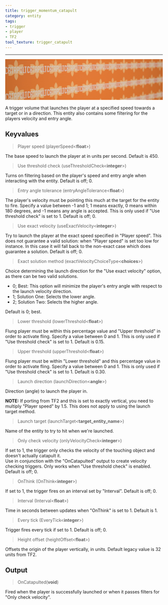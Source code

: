 ```yaml
---
title: trigger_momentum_catapult
category: entity
tags:
- trigger
- player
- TF2
tool_texture: trigger_catapult
---
```

----
![Catapult trigger texture](/assets/images/trigger_momentum_catapult/catapult.jpg)


A trigger volume that launches the player at a specified speed towards a target or in a direction. This entity also contains some filtering for the players velocity and entry angle.

## Keyvalues

> Player speed (playerSpeed&lt;**float**&gt;) 

The base speed to launch the player at in units per second.
Default is 450.

> Use threshold check (useThresholdCheck&lt;**integer**&gt;)

Turns on filtering based on the player's speed and entry angle when interacting with the entity. Default is off; 0.

> Entry angle tolerance (entryAngleTolerance&lt;**float**&gt;)

The player's velocity must be pointing this much at the target for the entity to fire. 
Specify a value between -1 and 1; 1 means exactly, 0 means within 180 degrees, and -1 means any angle is accepted. 
This is only used if "Use threshold check" is set to 1.
Default is off; 0.

> Use exact velocity (useExactVelocity&lt;**integer**&gt;)

Try to launch the player at the exact speed specified in "Player speed".
This does not guarantee a valid solution: when "Player speed" is set too low for instance.
In this case it will fall back to the non-exact case which does guarantee a solution.
Default is off; 0.

> Exact solution method (exactVelocityChoiceType&lt;**choices**&gt;)

Choice determining the launch direction for the "Use exact velocity" option, as there can be two valid solutions.

  - 0; Best: This option will minimize the player's entry angle with respect to the launch velocity direction.
  - 1; Solution One: Selects the lower angle.
  - 2; Solution Two: Selects the higher angle.

Default is 0; best.

> Lower threshold (lowerThreshold&lt;**float**&gt;)

Flung player must be within this percentage value and "Upper threshold" in order to activate fling. 
Specify a value between 0 and 1.
This is only used if "Use threshold check" is set to 1.
Default is 0.15.

> Upper threshold (upperThreshold&lt;**float**&gt;)

Flung player must be within "Lower threshold" and this percentage value in order to activate fling.
Specify a value between 0 and 1.
This is only used if "Use threshold check" is set to 1.
Default is 0.30.

> Launch direction (launchDirection&lt;**angle**&gt;) 

Direction (angle) to launch the player in. 

**NOTE:** If porting from TF2 and this is set to exactly vertical, you need to multiply "Player speed" by 1.5.
This does not apply to using the launch target method.

> Launch target (launchTarget&lt;**target_entity_name**&gt;) 

Name of the entity to try to hit when we're launched.

> Only check velocity (onlyVelocityCheck&lt;**integer**&gt;) 

If set to 1, the trigger only checks the velocity of the touching object and doesn't actually catapult it.  
Use in conjunction with the "OnCatapulted" output to create velocity checking triggers. 
Only works when "Use threshold check" is enabled.
Default is off; 0.

> OnThink (OnThink&lt;**integer**&gt;) 

If set to 1, the trigger fires on an interval set by "Interval".
Default is off; 0.

> Interval (Interval&lt;**float**&gt;) 

Time in seconds between updates when "OnThink" is set to 1.
Default is 1.

> Every tick (EveryTick&lt;**integer**&gt;) 

Trigger fires every tick if set to 1.
Default is off; 0.

> Height offset (heightOffset&lt;**float**&gt;) 

Offsets the origin of the player vertically, in units.
Default legacy value is 32 units from TF2.

## Output

> OnCatapulted(**void**)

Fired when the player is successfully launched or when it passes filters for "Only check velocity".
